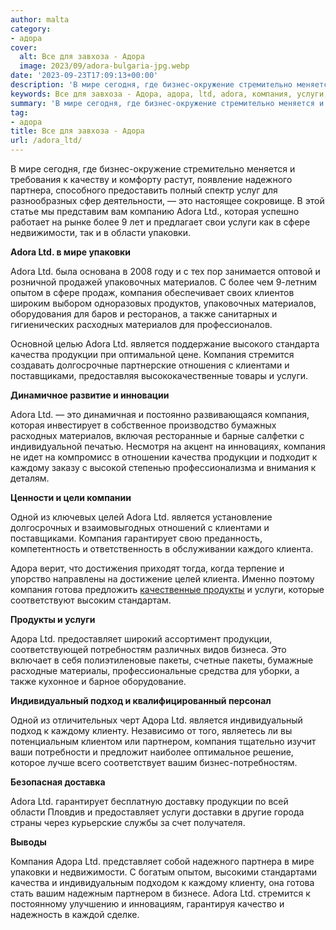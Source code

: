 ```yaml
---
author: malta
category:
- адора
cover:
  alt: Все для завхоза - Адора
  image: 2023/09/adora-bulgaria-jpg.webp
date: '2023-09-23T17:09:13+00:00'
description: 'В мире сегодня, где бизнес-окружение стремительно меняется и требования к качеству и комфорту растут, появление надежного партнера, способного...'
keywords: Все для завхоза - Адора, адора, ltd, adora, компания, услуги, материалов, продукции, мире, это, упаковки, является, качества, каждому, бизнес, надежного
summary: 'В мире сегодня, где бизнес-окружение стремительно меняется и требования к качеству и комфорту растут, появление надежного партнера, способного...'
tag:
- адора
title: Все для завхоза - Адора
url: /adora_ltd/
---
```


В мире сегодня, где бизнес-окружение стремительно меняется и требования к качеству и комфорту растут, появление надежного партнера, способного предоставить полный спектр услуг для разнообразных сфер деятельности, — это настоящее сокровище. В этой статье мы представим вам компанию Adora Ltd., которая успешно работает на рынке более 9 лет и предлагает свои услуги как в сфере недвижимости, так и в области упаковки.

**Adora Ltd. в мире упаковки**

Adora Ltd. была основана в 2008 году и с тех пор занимается оптовой и розничной продажей упаковочных материалов. С более чем 9-летним опытом в сфере продаж, компания обеспечивает своих клиентов широким выбором одноразовых продуктов, упаковочных материалов, оборудования для баров и ресторанов, а также санитарных и гигиенических расходных материалов для профессионалов.

Основной целью Adora Ltd. является поддержание высокого стандарта качества продукции при оптимальной цене. Компания стремится создавать долгосрочные партнерские отношения с клиентами и поставщиками, предоставляя высококачественные товары и услуги.

**Динамичное развитие и инновации**

Adora Ltd. — это динамичная и постоянно развивающаяся компания, которая инвестирует в собственное производство бумажных расходных материалов, включая ресторанные и барные салфетки с индивидуальной печатью. Несмотря на акцент на инновациях, компания не идет на компромисс в отношении качества продукции и подходит к каждому заказу с высокой степенью профессионализма и внимания к деталям.

**Ценности и цели компании**

Одной из ключевых целей Adora Ltd. является установление долгосрочных и взаимовыгодных отношений с клиентами и поставщиками. Компания гарантирует свою преданность, компетентность и ответственность в обслуживании каждого клиента.

Адора верит, что достижения приходят тогда, когда терпение и упорство направлены на достижение целей клиента. Именно поэтому компания готова предложить [качественные продукты](https://market.yandex.ru/product--rakovina-roca-adora-327203/13178521/spec?sku=101649792733&uniqueId=47331737&cpa=1) и услуги, которые соответствуют высоким стандартам.

**Продукты и услуги**

Адора Ltd. предоставляет широкий ассортимент продукции, соответствующей потребностям различных видов бизнеса. Это включает в себя полиэтиленовые пакеты, счетные пакеты, бумажные расходные материалы, профессиональные средства для уборки, а также кухонное и барное оборудование.

**Индивидуальный подход и квалифицированный персонал**

Одной из отличительных черт Адора Ltd. является индивидуальный подход к каждому клиенту. Независимо от того, являетесь ли вы потенциальным клиентом или партнером, компания тщательно изучит ваши потребности и предложит наиболее оптимальное решение, которое лучше всего соответствует вашим бизнес-потребностям.

**Безопасная доставка**

Adora Ltd. гарантирует бесплатную доставку продукции по всей области Пловдив и предоставляет услуги доставки в другие города страны через курьерские службы за счет получателя.

**Выводы**

Компания Адора Ltd. представляет собой надежного партнера в мире упаковки и недвижимости. С богатым опытом, высокими стандартами качества и индивидуальным подходом к каждому клиенту, она готова стать вашим надежным партнером в бизнесе. Adora Ltd. стремится к постоянному улучшению и инновациям, гарантируя качество и надежность в каждой сделке.